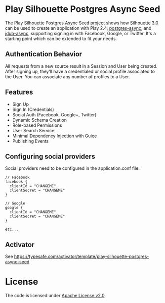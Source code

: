 Play Silhouette Postgres Async Seed
===================================

The Play Silhouette Postgres Async Seed project shows how [Silhouette 3.0](https://github.com/mohiva/play-silhouette) can be used
to create an application with Play 2.4, [postgres-async](https://github.com/mauricio/postgresql-async), and [jdub-async](https://github.com/KyleU/jdub-async), 
supporting signing in with Facebook, Google, or Twitter. It's a starting point which can be extended to fit your needs.

## Authentication Behavior

All requests from a new source result in a Session and User being created. 
After signing up, they'll have a credentialed or social profile associated to the User.
You can associate any number of profiles to a User.

## Features

* Sign Up
* Sign In (Credentials)
* Social Auth (Facebook, Google+, Twitter)
* Dynamic Schema Creation
* Role-based Permissions
* User Search Service
* Minimal Dependency Injection with Guice
* Publishing Events

## Configuring social providers 
  
Social providers need to be configured in the application.conf file. 
```
// Facebook
facebook {
  clientId = "CHANGEME"
  clientSecret = "CHANGEME"
}
    
// Google
google {
  clientId = "CHANGEME"
  clientSecret = "CHANGEME"
}

etc...
```
  
## Activator

See https://typesafe.com/activator/template/play-silhouette-postgres-async-seed

# License

The code is licensed under [Apache License v2.0](http://www.apache.org/licenses/LICENSE-2.0).
